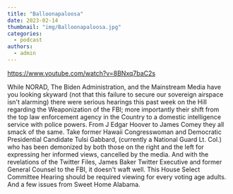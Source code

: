 ```yaml
---
title: "Balloonapaloosa"
date: 2023-02-14
thumbnail: "img/Balloonapaloosa.jpg"
categories: 
  - podcast
authors: 
  - admin
---
```


https://www.youtube.com/watch?v=8BNxq7baC2s

While NORAD, The Biden Administration, and the Mainstream Media have you looking skyward (not that this failure to secure our sovereign airspace isn't alarming) there were serious hearings this past week on the Hill regarding the Weaponization of the FBI; more importantly their shift from the top law enforcement agency in the Country to a domestic intelligence service with police powers. From J Edgar Hoover to James Comey they all smack of the same. Take former Hawaii Congresswoman and Democratic Presidential Candidate Tulsi Gabbard, (currently a National Guard Lt. Col.) who has been demonized by both those on the right and the left for expressing her informed views, cancelled by the media. And with the revelations of the Twitter Files, James Baker Twitter Executive and former General Counsel to the FBI, it doesn't waft well. This House Select Committee Hearing should be required viewing for every voting age adults. And a few issues from Sweet Home Alabama.
